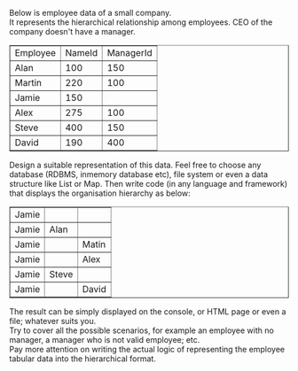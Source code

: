 Below is employee data of a small company.<br />
It represents the hierarchical relationship among employees. CEO of the company doesn't have a manager. <br />
<table border="1">
  <tr><td>Employee</td><td>NameId</td><td>ManagerId</td></tr>
  <tr><td>Alan</td><td>100</td><td>150</td>
  <tr><td>Martin</td><td>220</td><td>100</td>
  <tr><td>Jamie</td><td>150</td><td> </td>
  <tr><td>Alex</td><td>275</td><td>100</td>
  <tr><td>Steve</td><td>400</td><td>150</td>
  <tr><td>David</td><td>190</td><td>400</td>
</table>
<p>Design a suitable representation of this data. Feel free to choose any database (RDBMS, inmemory database etc), file system or even a data structure like List or Map. Then write code (in any language and framework) that displays the organisation hierarchy as below:</p>
<table border="1">
  <tr><td>Jamie</td><td> </td><td> </td></tr>
  <tr><td>Jamie</td><td>Alan</td><td> </td></tr>
  <tr><td>Jamie</td><td> </td><td>Matin</td></tr>
  <tr><td>Jamie</td><td> </td><td>Alex</td></tr>
  <tr><td>Jamie</td><td>Steve</td><td> </td></tr>
  <tr><td>Jamie</td><td> </td><td>David</td></tr>
</table>

The result can be simply displayed on the console, or HTML page or even a file; whatever
suits you.<br/>
Try to cover all the possible scenarios, for example an employee with no manager, a
manager who is not valid employee; etc.<br />
Pay more attention on writing the actual logic of representing the employee tabular data into
the hierarchical format.
